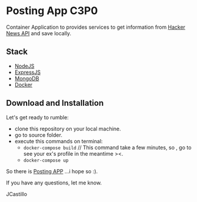 # Posting App C3P0

Container Application to provides services to get information from [Hacker News API](https://hn.algolia.com) and save locally.

## Stack
* [NodeJS](https://nodejs.org/)
* [ExpressJS](https://expressjs.com)
* [MongoDB](https://www.mongodb.com)
* [Docker](https://www.docker.com/)

## Download and Installation

Let's get ready to rumble:
* clone this repository on your local machine.
* go to source folder.
* execute this commands on terminal:
  * ```docker-compose build``` // This command take a few minutes, so , go to see your ex's profile in the meantime ><.
  * ```docker-compose up```

So there is [Posting APP](http://localhost:5000/api/posts) ...i hope so :). 

If you have any questions, let me know.

JCastillo

